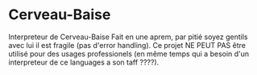 # Cerveau-Baise
Interpreteur de Cerveau-Baise
Fait en une aprem, par pitié soyez gentils avec lui il est fragile (pas d'error handling). Ce projet NE PEUT PAS être utilisé pour des usages professionels (en même temps qui a besoin d'un interpreteur de ce languages a son taff ????).
